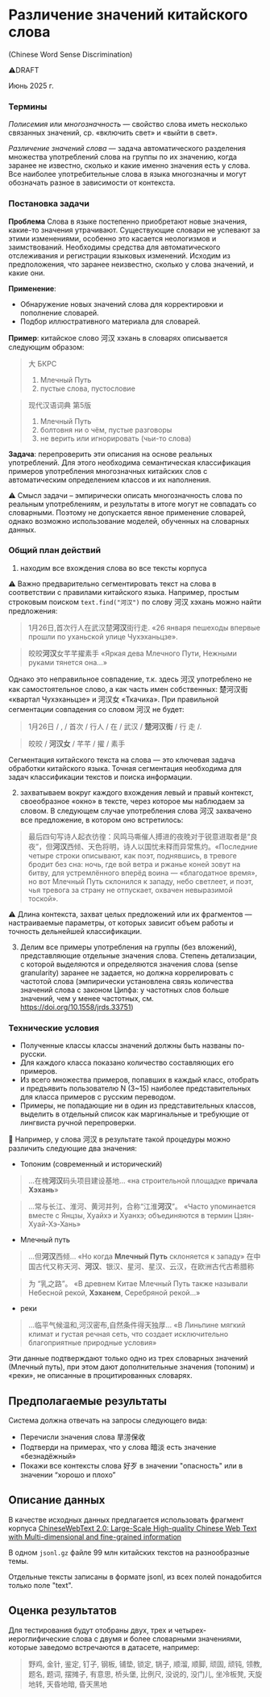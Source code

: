 # Различение значений китайского слова
(Chinese Word Sense Discrimination)

⚠DRAFT

Июнь 2025 г.
### Термины

*Полисемия* или *многозначность* — свойство слова иметь несколько связанных значений, ср. «включить свет» и «выйти в свет».

*Различение значений слова* — задача автоматического разделения множества употреблений слова на группы по их значению, когда заранее не известно, сколько и какие именно значения есть у слова. Все наиболее употребительные слова в языка многозначны и могут обозначать разное в зависимости от контекста.
### Постановка задачи
**Проблема** 
Слова в языке постепенно приобретают новые значения, какие-то значения утрачивают. Существующие словари не успевают за этими изменениями, особенно это касается неологизмов и заимствований. Необходимы средства для автоматического отслеживания и регистрации языковых изменений. Исходим из предположения, что заранее неизвестно, сколько у слова значений, и какие они. 

**Применение**:
- Обнаружение новых значений слова для корректировки и пополнение словарей.
- Подбор иллюстративного материала для словарей.

**Пример**: китайское слово 河汉 хэхань в словарях описывается следующим образом:

> 大 БКРС
> 1) Млечный Путь
> 2) пустые слова, пустословие

> 现代汉语词典 第5版
> 1) Млечный Путь
> 2) болтовня ни о чём, пустые разговоры
> 3) не верить или игнорировать (чьи-то слова)
 
**Задача**: перепроверить эти описания на основе реальных употреблений. Для этого необходима  семантическая классификация примеров употребления многозначных китайских слов с автоматическим определением классов и их наполнения. 

⚠ Смысл задачи – эмпирически описать многозначность слова по реальным употреблениям, и результаты в итоге могут не совпадать со словарными. Поэтому не допускается явное применение словарей, однако возможно использование моделей, обученных на словарных данных.

### Общий план действий
1) находим все вхождения слова во все тексты корпуса

⚠ Важно предварительно сегментировать текст на слова в соответствии с правилами китайского языка. Например, простым строковым поиском `text.find("河汉")` по слову 河汉 хэхань можно найти предложения:

> 1月26日,首次行人在武汉楚**河汉**街行走. «26 января пешеходы впервые прошли по уханьской улице Чухэханьцзе».

> 皎皎**河汉**女芊芊擢素手 «Яркая дева Млечного Пути, Нежными руками тянется она…»

Однако это неправильное совпадение, т.к. здесь 河汉 употреблено не как самостоятельное слово, а как часть имен собственных: 楚河汉街 «квартал Чухэханьцзе» и 河汉女 «Ткачиха». При правильной сегментации совпадения со словом 河汉 не будет: 

> 1月26日 / , / 首次 / 行人 / 在 / 武汉 / **楚河汉街** / 行 走 /. 

> 皎皎 / **河汉女** / 芊芊 / 擢 / 素手

Сегментация китайского текста на слова — это ключевая задача обработки китайского языка. Точная сегментация необходима для задач классификации текстов и поиска информации.

2) захватываем вокруг каждого вхождения левый и правый контекст, своеобразное «окно» в тексте, через которое мы наблюдаем за словом.
В следующем случае употребления слова 河汉 захвачено все предложение, в котором оно встретилось:

> 最后四句写诗人起衣彷徨：风鸣马嘶催人搏进的夜晚对于锐意进取者是“良夜”，但**河汉**西倾、天色将明，诗人以国忧未释而异常焦灼。«Последние четыре строки описывают, как поэт, поднявшись, в тревоге бродит без сна: ночь, где вой ветра и ржанье коней зовут на битву, для устремлённого вперёд воина — «благодатное время», но вот Млечный Путь склонился к западу, небо светлеет, и поэт, чья тревога за страну не отпускает, охвачен невыразимой тоской».

⚠ Длина контекста, захват целых предложений или их фрагментов — настраиваемые параметры, от которых зависит объем работы и точность дельнейшей классификации.

3) Делим все примеры употребления на группы (без вложений), представляющие отдельные значения слова. Степень детализации, с которой выделяются и определяются значения слова (sense granularity) заранее не задается, но должна коррелировать с частотой слова (эмпирически установлена связь количества значений слова с законом Ципфа: у частотных слов больше значений, чем у менее частотных, см. https://doi.org/10.1558/jrds.33751)

### Технические условия
- Полученные классы классы значений должны быть названы по-русски. 
- Для каждого класса показано количество составляющих его примеров.
- Из всего множества примеров, попавших в каждый класс, отобрать и предъявить пользователю N (3~15) наиболее представительных для класса примеров с русским переводом.
- Примеры, не попадающие ни в один из представительных классов, выделить в отдельный список как маргинальные и требующие от лингвиста ручной перепроверки.

📝 Например, у слова 河汉 в результате такой процедуры можно различить следующие два значения:

- Топоним (современный и исторический)
> …在槐**河汉**码头项目建设基地… «на строительной площадке **причала Хэхань**»

> …常与长江、淮河、黄河并列，合称“江淮**河汉**”。 «Часто упоминается вместе с Янцзы, Хуайхэ и Хуанхэ; объединяются в термин Цзян-Хуай-Хэ-Хань»

- Млечный путь
> …但**河汉**西倾… «Но когда **Млечный Путь** склоняется к западу»
> 在中国古代又称天河、**河汉**、银汉、星河、星汉、云汉，在欧洲古代古希腊称

> 为 “乳之路”。 «В древнем Китае Млечный Путь также называли Небесной рекой, **Хэханем**, Серебряной рекой...»

- реки
> …临平气候温和,河汉密布,自然条件得天独厚… «В Линьпине мягкий климат и густая речная сеть, что создает исключительно благоприятные природные условия»

Эти данные подтверждают только одно из трех словарных значений (Млечный путь), при этом дают дополнительные значения (топоним) и «реки», не описанные в процитированных словарях.
## Предполагаемые результаты

Система должна отвечать на запросы следующего вида:
- Перечисли значения слова 旱涝保收
- Подтверди на примерах, что у слова 暗淡 есть значение «безнадёжный»
- Покажи все контексты слова 好歹 в значении "опасность" или в значении “хорошо и плохо”
## Описание данных
В качестве исходных данных предлагается использовать фрагмент корпуса [ChineseWebText 2.0: Large-Scale High-quality Chinese Web Text with Multi-dimensional and fine-grained information](https://huggingface.co/datasets/CASIA-LM/ChineseWebText2.0)

В одном `jsonl.gz` файле 99 млн китайских текстов на разнообразные темы.

Отдельные тексты записаны в формате jsonl, из всех полей понадобится только поле "text".

## Оценка результатов

Для тестирования будут отобраны двух, трех и четырех-иероглифические слова с двумя и более словарными значениями, которые заведомо встречаются в датасете, например:

> 野鸡, 金针, 鉴定, 钉子, 钢板, 铺垫, 锁定, 锅子,
 顺溜, 顺脚, 顽固, 顽钝, 领教, 题名, 题词,
摆摊子, 有意思, 桥头堡, 比例尺, 没说的, 没门儿, 
坐冷板凳, 天旋地转, 天昏地暗, 昏天黑地


